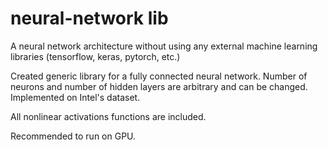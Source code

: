 # neural-network lib

A neural network architecture without using any external machine learning libraries (tensorflow, keras, pytorch, etc.)

Created generic library for a fully connected neural network. Number of neurons and number of hidden layers are arbitrary and can be changed. Implemented on Intel's dataset.

All nonlinear activations functions are included. 

Recommended to run on GPU.
